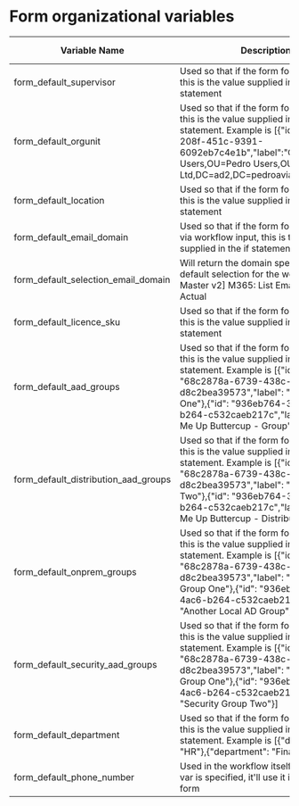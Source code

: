 # Form organizational variables

<table data-full-width="true"><thead><tr><th width="304">Variable Name</th><th width="551">Description</th><th width="100">Valid Values</th></tr></thead><tbody><tr><td>form_default_supervisor</td><td>Used so that if the form forces a default, this is the value supplied in the if statement</td><td>string</td></tr><tr><td>form_default_orgunit</td><td>Used so that if the form forces a default, this is the value supplied in the if statement. Example is [{"id": "fb53fb9f-208f-451c-9391-6092eb7c4e1b","label":"OU=Disabled Users,OU=Pedro Users,OU=Pedro Ltd,DC=ad2,DC=pedroaviary,DC=com"}]</td><td>list</td></tr><tr><td>form_default_location</td><td>Used so that if the form forces a default, this is the value supplied in the if statement</td><td>string</td></tr><tr><td>form_default_email_domain</td><td>Used so that if the form forces a default via workflow input, this is the value supplied in the if statement</td><td>string</td></tr><tr><td>form_default_selection_email_domain</td><td>Will return the domain specified as the default selection for the workflow [Rewst Master v2] M365: List Email Domains-Actual</td><td>string</td></tr><tr><td>form_default_licence_sku</td><td>Used so that if the form forces a default, this is the value supplied in the if statement</td><td>list</td></tr><tr><td>form_default_aad_groups</td><td>Used so that if the form forces a default, this is the value supplied in the if statement. Example is [{"id": "68c2878a-6739-438c-bf5a-d8c2bea39573","label": "AAD Group One"},{"id": "936eb764-36c4-4ac6-b264-c532caeb217c","label": "Group Me Up Buttercup - Group"}]</td><td>list</td></tr><tr><td>form_default_distribution_aad_groups</td><td>Used so that if the form forces a default, this is the value supplied in the if statement. Example is [{"id": "68c2878a-6739-438c-bf5a-d8c2bea39573","label": "Dist Group Two"},{"id": "936eb764-36c4-4ac6-b264-c532caeb217c","label": "Group Me Up Buttercup - Distribution"}]</td><td>list</td></tr><tr><td>form_default_onprem_groups</td><td>Used so that if the form forces a default, this is the value supplied in the if statement. Example is [{"id": "68c2878a-6739-438c-bf5a-d8c2bea39573","label": "Local AD Group One"},{"id": "936eb764-36c4-4ac6-b264-c532caeb217c","label": "Another Local AD Group"}]</td><td>list</td></tr><tr><td>form_default_security_aad_groups</td><td>Used so that if the form forces a default, this is the value supplied in the if statement. Example is [{"id": "68c2878a-6739-438c-bf5a-d8c2bea39573","label": "Security Group One"},{"id": "936eb764-36c4-4ac6-b264-c532caeb217c","label": "Security Group Two"}]</td><td>list</td></tr><tr><td>form_default_department</td><td>Used so that if the form forces a default, this is the value supplied in the if statement. Example is [{"department": "HR"},{"department": "Finance"}]</td><td>list</td></tr><tr><td>form_default_phone_number</td><td>Used in the workflow itself that if the org var is specified, it'll use it if none on the form</td><td>string</td></tr></tbody></table>
